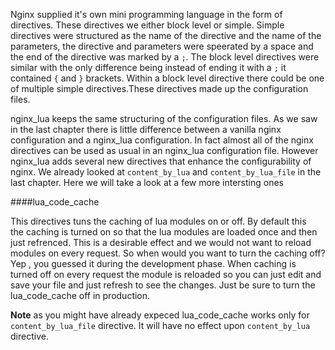 Nginx supplied it's own mini programming language in the form of directives. 
These directives we either block level or simple. Simple directives were 
structured as the name of the directive and the name of the parameters, 
the directive and parameters were speerated by a space and the end of the 
directive was marked by a `;`. The block level directives were similar with
the only difference being instead of ending it with a `;` it contained `{` and
`}` brackets. Within a block level directive there could be one of multiple 
simple directives.These directives made up the configuration files.

nginx_lua keeps the same structuring of the configuration files.
As we saw in the last chapter there is little difference between
a vanilla nginx configuration and a nginx_lua configuration. In fact almost
all of the nginx directives can be used as usual in an nginx_lua configuration
file. However nginx_lua adds several new directives that enhance the configurability
of nginx. We already looked at `content_by_lua` and `content_by_lua_file` in the last
chapter. Here we will take a look at a few more intersting ones

####lua_code_cache 

This directives tuns the caching of lua modules on or off. By default this  
the caching is turned on so that the lua modules are loaded once and then 
just refrenced. This is a desirable effect and we would not want to reload 
modules on every request. So when would you want to turn the caching off? 
Yep , you guessed it during the development phase. When caching is turned off 
on every request the module is reloaded so you can just edit and save your file and 
just refresh to see the changes. Just be sure to turn the lua_code_cache off in production.

**Note** as you might have already expeced lua_code_cache works only for
`content_by_lua_file`  directive. It will have no effect upon `content_by_lua` directive.
